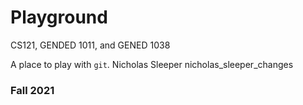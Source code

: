 # Playground


CS121, GENDED 1011, and GENED 1038


A place to play with `git`.
Nicholas Sleeper
 nicholas_sleeper_changes
### Fall 2021
